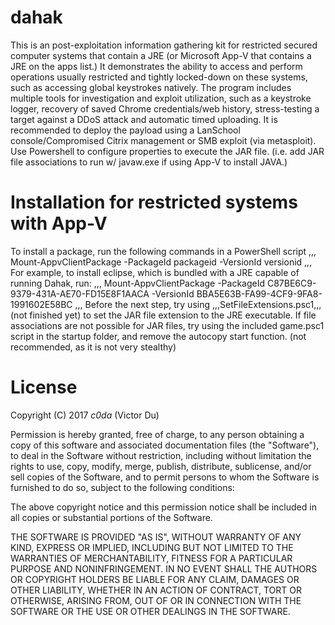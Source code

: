 # dahak
This is an post-exploitation information gathering kit for restricted secured computer systems that contain a JRE (or Microsoft App-V that contains a JRE on the apps list.) It demonstrates the ability 
to access and perform operations usually restricted and tightly locked-down on these systems, such as accessing global keystrokes natively. The program includes multiple tools for investigation and exploit utilization, such as a keystroke logger, recovery of saved Chrome credentials/web history, stress-testing a target against a DDoS attack and automatic timed uploading. It is recommended to deploy the payload using a LanSchool console/Compromised Citrix management or SMB exploit (via metasploit). Use Powershell to configure properties to execute the JAR file. (i.e. add JAR file associations to run 
w/ javaw.exe if using App-V to install JAVA.)
     
# Installation for restricted systems with App-V
To install a package, run the following commands in a PowerShell script
,,,
Mount-AppvClientPackage -PackageId packageid -VersionId versionid
,,,
For example, to install eclipse, which is bundled with a JRE capable of running Dahak, run:
,,,
Mount-AppvClientPackage -PackageId C87BE6C9-9379-431A-AE70-FD15E8F1AACA -VersionId BBA5E63B-FA99-4CF9-9FA8-1991602E58BC
,,,
Before the next step, try using ,,,SetFileExtensions.psc1,,, (not finished yet) to set the JAR file extension to the JRE executable.
If file associations are not possible for JAR files, try using the included game.psc1 script in the startup folder, and remove the autocopy start function. (not recommended, as it is not very stealthy)

# License
Copyright (C) 2017 _c0da_ (Victor Du)

Permission is hereby granted, free of charge, to any person obtaining a copy
of this software and associated documentation files (the "Software"), to deal
in the Software without restriction, including without limitation the rights
to use, copy, modify, merge, publish, distribute, sublicense, and/or sell
copies of the Software, and to permit persons to whom the Software is
furnished to do so, subject to the following conditions:

The above copyright notice and this permission notice shall be included in all
copies or substantial portions of the Software.

THE SOFTWARE IS PROVIDED "AS IS", WITHOUT WARRANTY OF ANY KIND, EXPRESS OR
IMPLIED, INCLUDING BUT NOT LIMITED TO THE WARRANTIES OF MERCHANTABILITY,
FITNESS FOR A PARTICULAR PURPOSE AND NONINFRINGEMENT. IN NO EVENT SHALL THE
AUTHORS OR COPYRIGHT HOLDERS BE LIABLE FOR ANY CLAIM, DAMAGES OR OTHER
LIABILITY, WHETHER IN AN ACTION OF CONTRACT, TORT OR OTHERWISE, ARISING FROM,
OUT OF OR IN CONNECTION WITH THE SOFTWARE OR THE USE OR OTHER DEALINGS IN THE
SOFTWARE.
